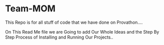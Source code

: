 # Team-MOM
This Repo is for all stuff of code that we have done on Provathon....


On This Read Me file we are Going to add  Our Whole Ideas and the Step By Step Process of Installing and Running Our Projects..
